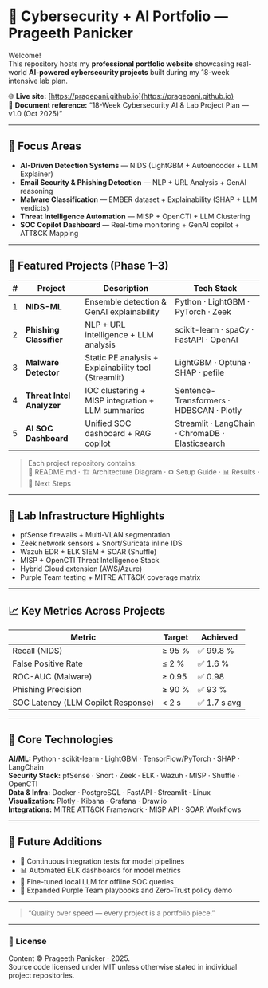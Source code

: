 # 🔐 Cybersecurity + AI Portfolio — Prageeth Panicker

Welcome!  
This repository hosts my **professional portfolio website** showcasing real-world **AI-powered cybersecurity projects** built during my 18-week intensive lab plan.

🌐 **Live site:** [https://pragepani.github.io](https://pragepani.github.io)  
📄 **Document reference:** “18-Week Cybersecurity AI & Lab Project Plan — v1.0 (Oct 2025)”

---

## 🧠 Focus Areas

- **AI-Driven Detection Systems** — NIDS (LightGBM + Autoencoder + LLM Explainer)  
- **Email Security & Phishing Detection** — NLP + URL Analysis + GenAI reasoning  
- **Malware Classification** — EMBER dataset + Explainability (SHAP + LLM verdicts)  
- **Threat Intelligence Automation** — MISP + OpenCTI + LLM Clustering  
- **SOC Copilot Dashboard** — Real-time monitoring + GenAI copilot + ATT&CK Mapping  

---

## 🧩 Featured Projects (Phase 1–3)

| # | Project | Description | Tech Stack |
|---|----------|--------------|-------------|
| 1 | **NIDS-ML** | Ensemble detection & GenAI explainability | Python · LightGBM · PyTorch · Zeek |
| 2 | **Phishing Classifier** | NLP + URL intelligence + LLM analysis | scikit-learn · spaCy · FastAPI · OpenAI |
| 3 | **Malware Detector** | Static PE analysis + Explainability tool (Streamlit) | LightGBM · Optuna · SHAP · pefile |
| 4 | **Threat Intel Analyzer** | IOC clustering + MISP integration + LLM summaries | Sentence-Transformers · HDBSCAN · Plotly |
| 5 | **AI SOC Dashboard** | Unified SOC dashboard + RAG copilot | Streamlit · LangChain · ChromaDB · Elasticsearch |

> Each project repository contains:  
> 📘 README.md · 🏗️ Architecture Diagram · ⚙️ Setup Guide · 📊 Results · 🧩 Next Steps

---

## 🧪 Lab Infrastructure Highlights

- pfSense firewalls + Multi-VLAN segmentation  
- Zeek network sensors + Snort/Suricata inline IDS  
- Wazuh EDR + ELK SIEM + SOAR (Shuffle)  
- MISP + OpenCTI Threat Intelligence Stack  
- Hybrid Cloud extension (AWS/Azure)  
- Purple Team testing + MITRE ATT&CK coverage matrix  

---

## 📈 Key Metrics Across Projects

| Metric | Target | Achieved |
|--------|---------|-----------|
| Recall (NIDS) | ≥ 95 % | ✅ 99.8 % |
| False Positive Rate | ≤ 2 % | ✅ 1.6 % |
| ROC-AUC (Malware) | ≥ 0.95 | ✅ 0.98 |
| Phishing Precision | ≥ 90 % | ✅ 93 % |
| SOC Latency (LLM Copilot Response) | < 2 s | ✅ 1.7 s avg |

---

## 🧰 Core Technologies

**AI/ML:** Python · scikit-learn · LightGBM · TensorFlow/PyTorch · SHAP · LangChain  
**Security Stack:** pfSense · Snort · Zeek · ELK · Wazuh · MISP · Shuffle · OpenCTI  
**Data & Infra:** Docker · PostgreSQL · FastAPI · Streamlit · Linux  
**Visualization:** Plotly · Kibana · Grafana · Draw.io  
**Integrations:** MITRE ATT&CK Framework · MISP API · SOAR Workflows  

---

## 🧭 Future Additions

- 🔄 Continuous integration tests for model pipelines  
- 📊 Automated ELK dashboards for model metrics  
- 🤖 Fine-tuned local LLM for offline SOC queries  
- 🧱 Expanded Purple Team playbooks and Zero-Trust policy demo  

---



> “Quality over speed — every project is a portfolio piece.”  

---

### 🪪 License
Content © Prageeth Panicker · 2025.  
Source code licensed under MIT unless otherwise stated in individual project repositories.

